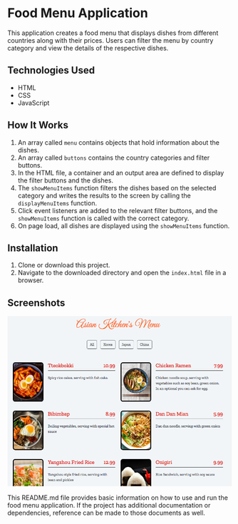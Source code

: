 # Food Menu Application

This application creates a food menu that displays dishes from different countries along with their prices. Users can filter the menu by country category and view the details of the respective dishes.

## Technologies Used

- HTML
- CSS
- JavaScript

## How It Works

1. An array called `menu` contains objects that hold information about the dishes.
2. An array called `buttons` contains the country categories and filter buttons.
3. In the HTML file, a container and an output area are defined to display the filter buttons and the dishes.
4. The `showMenuItems` function filters the dishes based on the selected category and writes the results to the screen by calling the `displayMenuItems` function.
5. Click event listeners are added to the relevant filter buttons, and the `showMenuItems` function is called with the correct category.
6. On page load, all dishes are displayed using the `showMenuItems` function.

## Installation

1. Clone or download this project.
2. Navigate to the downloaded directory and open the `index.html` file in a browser.

## Screenshots

![Food Menu Application](screenshot.png)

This README.md file provides basic information on how to use and run the food menu application. If the project has additional documentation or dependencies, reference can be made to those documents as well.
